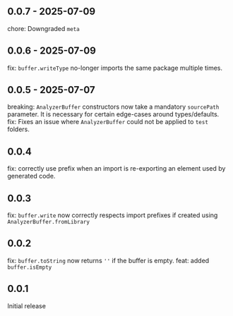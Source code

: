 ## 0.0.7 - 2025-07-09

chore: Downgraded `meta`

## 0.0.6 - 2025-07-09

fix: `buffer.writeType` no-longer imports the same package multiple times.

## 0.0.5 - 2025-07-07

breaking: `AnalyzerBuffer` constructors now take a mandatory `sourcePath` parameter.
It is necessary for certain edge-cases around types/defaults.  
fix: Fixes an issue where `AnalyzerBuffer` could not be applied to `test` folders.

## 0.0.4

fix: correctly use prefix when an import is re-exporting an element used by generated code.

## 0.0.3

fix: `buffer.write` now correctly respects import prefixes if created using `AnalyzerBuffer.fromLibrary`

## 0.0.2

fix: `buffer.toString` now returns `''` if the buffer is empty.
feat: added `buffer.isEmpty`

## 0.0.1

Initial release
